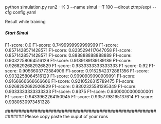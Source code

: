 python simulation.py  run2  --K 3 --name simul   --T 100     --dirout ztmp/exp/  --cfg config.yaml 

Result while training
##### Start Simul  
F1-score: 0.0
F1-score: 0.7499999999999999
F1-score: 0.8571428571428571
F1-score: 0.8235294117647058
F1-score: 0.8571428571428571
F1-score: 0.888888888888889
F1-score: 0.9032258064516129
F1-score: 0.9189189189189189
F1-score: 0.9268292682926829
F1-score: 0.9333333333333333
F1-score: 0.92
F1-score: 0.9056603773584906
F1-score: 0.9152542372881356
F1-score: 0.9032258064516129
F1-score: 0.9090909090909091
F1-score: 0.9166666666666666
F1-score: 0.9210526315789475
F1-score: 0.9268292682926829
F1-score: 0.9302325581395349
F1-score: 0.9333333333333333
F1-score: 0.9375
F1-score: 0.9400000000000001
F1-score: 0.9433962264150945
F1-score: 0.9357798165137614
F1-score: 0.9380530973451328


###############################################################
Please copy paste the ouput of your runs 




















